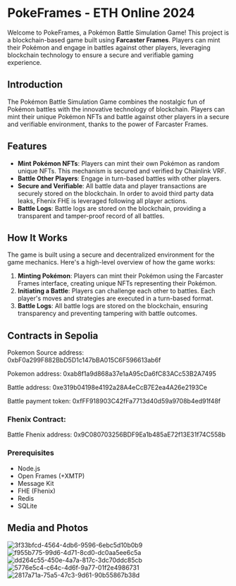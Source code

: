# PokeFrames - ETH Online 2024

Welcome to PokeFrames, a Pokémon Battle Simulation Game! This project is a blockchain-based game built using **Farcaster Frames**. Players can mint their Pokémon and engage in battles against other players, leveraging blockchain technology to ensure a secure and verifiable gaming experience.

## Introduction

The Pokémon Battle Simulation Game combines the nostalgic fun of Pokémon battles with the innovative technology of blockchain. Players can mint their unique Pokémon NFTs and battle against other players in a secure and verifiable environment, thanks to the power of Farcaster Frames.

## Features

- **Mint Pokémon NFTs**: Players can mint their own Pokémon as random unique NFTs. This mechanism is secured and verified by Chainlink VRF.
- **Battle Other Players**: Engage in turn-based battles with other players. 
- **Secure and Verifiable**: All battle data and player transactions are securely stored on the blockchain. In order to avoid third party data leaks, Fhenix FHE is leveraged following all player actions.
- **Battle Logs**: Battle logs are stored on the blockchain, providing a transparent and tamper-proof record of all battles.

## How It Works

The game is built using a secure and decentralized environment for the game mechanics. Here's a high-level overview of how the game works:

1. **Minting Pokémon**: Players can mint their Pokémon using the Farcaster Frames interface, creating unique NFTs representing their Pokémon.
2. **Initiating a Battle**: Players can challenge each other to battles. Each player's moves and strategies are executed in a turn-based format.
3. **Battle Logs**: All battle logs are stored on the blockchain, ensuring transparency and preventing tampering with battle outcomes.

## Contracts in Sepolia

Pokemon Source address:  0xbF0a299F882BbD5D1c147bBA015C6F596613ab6f

Pokemon address:  0xab8f1a9d868a37e1aA95cDa6fC83ACc53B2A7495

Battle address:  0xe319b04198e4192a28A4eCcB7E2ea4A26e2193Ce

Battle payment token:  0xfFF918903C42fFa7713d40d59a9708b4ed91f48f

### Fhenix Contract:

Battle Fhenix address:  0x9C080703256BDF9Ea1b485aE72f13E31f74C558b

### Prerequisites

- Node.js
- Open Frames (+XMTP)
- Message Kit
- FHE (Fhenix)
- Redis
- SQLite

## Media and Photos

![3f33bfcd-4564-4db6-9596-6ebc5d10b0b9](https://github.com/user-attachments/assets/5e9c0d5b-c987-4559-9412-55fc1e75ef76)
![f955b775-99d6-4d71-8cd0-dc0aa5ee6c5a](https://github.com/user-attachments/assets/10e486d9-b407-4d7b-8c04-05482866ed65)
![dd264c55-450e-4a7a-817c-3dc70ddc85cb](https://github.com/user-attachments/assets/db4ee0ba-2ef3-4a2d-b6a6-e4a05a631d00)
![5776e5c4-c64c-4d6f-9a77-01f2e4986731](https://github.com/user-attachments/assets/a8ad5dc2-7e69-49e8-a382-b0cb449acd8d)
![2817a71a-75a5-47c3-9d61-90b55867b38d](https://github.com/user-attachments/assets/bb4b770f-494b-4e62-8b4c-84a44a90c0e5)



